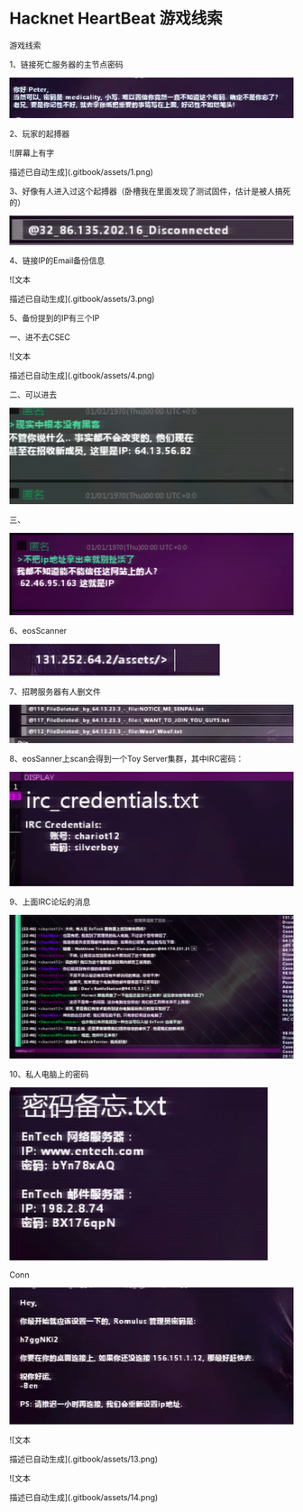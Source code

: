 # Hacknet HeartBeat 游戏线索

游戏线索

1、链接死亡服务器的主节点密码

![](.gitbook/assets/0.png)

2、玩家的起搏器

![屏幕上有字

描述已自动生成](.gitbook/assets/1.png)

3、好像有人进入过这个起搏器（卧槽我在里面发现了测试固件，估计是被人搞死的）

![](.gitbook/assets/2.png)

4、链接IP的Email备份信息

![文本

描述已自动生成](.gitbook/assets/3.png)

5、备份提到的IP有三个IP

一、进不去CSEC

![文本

描述已自动生成](.gitbook/assets/4.png)

二、可以进去

![](.gitbook/assets/5.png)

三、

![](.gitbook/assets/6.png)

6、eosScanner

![](.gitbook/assets/7.png)

7、招聘服务器有人删文件

![](.gitbook/assets/8.png)

8、eosSanner上scan会得到一个Toy Server集群，其中IRC密码：

![](.gitbook/assets/9.png)

9、上面IRC论坛的消息

![](.gitbook/assets/10.png)

10、私人电脑上的密码

![](.gitbook/assets/11.png)

Conn

![](.gitbook/assets/12.png)

![文本

描述已自动生成](.gitbook/assets/13.png)

![文本

描述已自动生成](.gitbook/assets/14.png)

